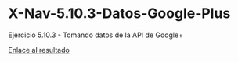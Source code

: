 # X-Nav-5.10.3-Datos-Google-Plus
Ejercicio 5.10.3 - Tomando datos de la API de Google+

[Enlace al resultado](https://damapin.github.io/X-Nav-5.10.3-Datos-Google-Plus/googleplus-activities.html)
